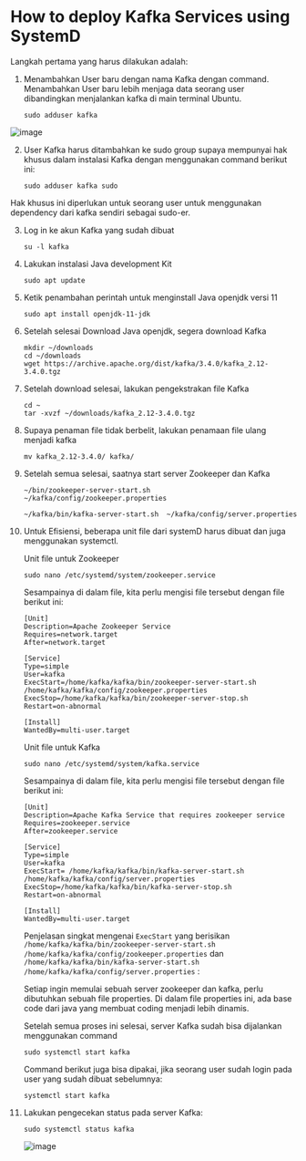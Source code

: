 # How to deploy Kafka Services using SystemD

Langkah pertama yang harus dilakukan adalah:

1. Menambahkan User baru dengan nama Kafka dengan command. Menambahkan User baru lebih menjaga data seorang user dibandingkan menjalankan kafka di main terminal Ubuntu.

   ```
   sudo adduser kafka

   ```

![image](https://github.com/user-attachments/assets/7829d6dc-efba-4f4f-93d1-72cbd6565ae4)

   
2. User Kafka harus ditambahkan ke sudo group supaya mempunyai hak khusus dalam instalasi Kafka dengan menggunakan command berikut ini:

   ```
   sudo adduser kafka sudo

   ```

Hak khusus ini diperlukan untuk seorang user untuk menggunakan dependency dari kafka sendiri sebagai sudo-er.
   
3. Log in ke akun Kafka yang sudah dibuat

   ```
   su -l kafka

   ```
4. Lakukan instalasi Java development Kit

   ```
   sudo apt update

   ```
5. Ketik penambahan perintah untuk menginstall Java openjdk versi 11

   ```
   sudo apt install openjdk-11-jdk

   ```
6. Setelah selesai Download Java openjdk, segera download Kafka

   ```
   mkdir ~/downloads
   cd ~/downloads
   wget https://archive.apache.org/dist/kafka/3.4.0/kafka_2.12-3.4.0.tgz
   ```
7. Setelah download selesai, lakukan pengekstrakan file Kafka

   ```
   cd ~
   tar -xvzf ~/downloads/kafka_2.12-3.4.0.tgz
   ```
8. Supaya penaman file tidak berbelit, lakukan penamaan file ulang menjadi kafka

   ```
   mv kafka_2.12-3.4.0/ kafka/
   ```
9. Setelah semua selesai, saatnya start server Zookeeper dan Kafka

    ```
    ~/bin/zookeeper-server-start.sh  ~/kafka/config/zookeeper.properties
    ```
    ```
    ~/kafka/bin/kafka-server-start.sh  ~/kafka/config/server.properties
    ```

10. Untuk Efisiensi, beberapa unit file dari systemD harus dibuat dan juga menggunakan systemctl.

    Unit file untuk Zookeeper

    ```
    sudo nano /etc/systemd/system/zookeeper.service
    ```
    Sesampainya di dalam file, kita perlu mengisi file tersebut dengan file berikut ini:

    ```
    [Unit]
    Description=Apache Zookeeper Service
    Requires=network.target                 
    After=network.target                 
    
    [Service]
    Type=simple
    User=kafka
    ExecStart=/home/kafka/kafka/bin/zookeeper-server-start.sh /home/kafka/kafka/config/zookeeper.properties        
    ExecStop=/home/kafka/kafka/bin/zookeeper-server-stop.sh
    Restart=on-abnormal
    
    [Install]
    WantedBy=multi-user.target
    ```
    Unit file untuk Kafka
    ```
    sudo nano /etc/systemd/system/kafka.service
    ```
    Sesampainya di dalam file, kita perlu mengisi file tersebut dengan file berikut ini:

    ```
    [Unit]
    Description=Apache Kafka Service that requires zookeeper service
    Requires=zookeeper.service
    After=zookeeper.service
    
    [Service]
    Type=simple
    User=kafka
    ExecStart= /home/kafka/kafka/bin/kafka-server-start.sh /home/kafka/kafka/config/server.properties                            
    ExecStop=/home/kafka/kafka/bin/kafka-server-stop.sh
    Restart=on-abnormal
    
    [Install]
    WantedBy=multi-user.target
    ```
    Penjelasan singkat mengenai ```ExecStart``` yang berisikan ``` /home/kafka/kafka/bin/zookeeper-server-start.sh /home/kafka/kafka/config/zookeeper.properties``` dan ``` /home/kafka/kafka/bin/kafka-server-start.sh /home/kafka/kafka/config/server.properties ``` :

    Setiap ingin memulai sebuah server zookeeper dan kafka, perlu dibutuhkan sebuah file properties. Di dalam file properties ini, ada base code dari java yang membuat coding menjadi lebih dinamis.

    Setelah semua proses ini selesai, server Kafka sudah bisa dijalankan menggunakan command

    ```
    sudo systemctl start kafka
    ```
    Command berikut juga bisa dipakai, jika seorang user sudah login pada user yang sudah dibuat sebelumnya:
    ```
    systemctl start kafka
    ```
11. Lakukan pengecekan status pada server Kafka:

    ```
    sudo systemctl status kafka
    ```
    ![image](https://github.com/user-attachments/assets/f2a3fdef-70f8-432b-9cb3-5764cf6411e8)

       



